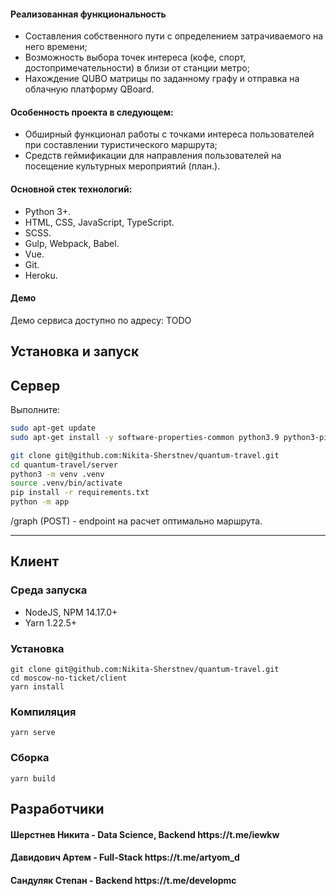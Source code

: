 <h4>Реализованная функциональность</h4>
<ul>
    <li>Cоставления собственного пути с определением затрачиваемого на него времени;</li>
	<li>Возможность выбора точек интереса (кофе, спорт, достопримечательности) в близи от станции метро;</li>
    <li>Нахождение QUBO матрицы по заданному графу и отправка на облачную платформу QBoard.</li>
</ul>

<h4>Особенность проекта в следующем:</h4>
<ul>
	<li>Обширный функционал работы с точками интереса пользователей при составлении туристического маршрута;</li>
	<li>Cредств геймификации для направления пользователей на посещение культурных мероприятий (план.).</li>
</ul>
<h4>Основной стек технологий:</h4>
<ul>
    <li>Python 3+.</li>
	<li>HTML, CSS, JavaScript, TypeScript.</li>
	<li>SCSS.</li>
	<li>Gulp, Webpack, Babel.</li>
	<li>Vue.</li>
	<li>Git.</li>
	<li>Heroku.</li>

 </ul>

<h4>Демо</h4>
<p>Демо сервиса доступно по адресу: TODO </p>


Установка и запуск
------------
 Сервер
------
Выполните:

```bash
sudo apt-get update
sudo apt-get install -y software-properties-common python3.9 python3-pip

git clone git@github.com:Nikita-Sherstnev/quantum-travel.git
cd quantum-travel/server
python3 -m venv .venv
source .venv/bin/activate
pip install -r requirements.txt
python -m app
```

/graph (POST) - endpoint на расчет оптимально маршрута.

***

 Клиент
------

### Среда запуска

- NodeJS, NPM 14.17.0+ 
- Yarn 1.22.5+

### Установка
```
git clone git@github.com:Nikita-Sherstnev/quantum-travel.git
cd moscow-no-ticket/client
yarn install
```

### Компиляция
```
yarn serve
```

### Сборка
```
yarn build
```

## Разработчики

<h4>Шерстнев Никита - Data Science, Backend https://t.me/iewkw</h4>
<h4>Давидович Артем - Full-Stack https://t.me/artyom_d </h4>
<h4>Сандуляк Степан - Backend https://t.me/developmc </h4>
